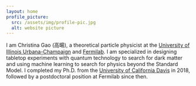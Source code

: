 ```yaml
---
layout: home
profile_picture:
  src: /assets/img/profile-pic.jpg
  alt: website picture
---
```


<p>
I am Christina Gao (高暘), a theoretical particle physicist at the <a href="https://illinois.edu">University of Illinois Urbana-Champaign</a> and <a href="https://www.fnal.gov">Fermilab</a>. I am specialized in designing tabletop experiments with quantum technology to search for dark matter and using machine learning to search for physics beyond the Standard Model. I completed my Ph.D. from the <a href="https://www.ucdavis.edu">University of California Davis</a> in 2018, followed by a postdoctoral position at Fermilab since then. 
</p>
